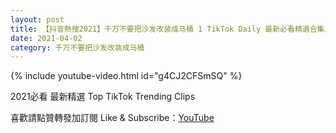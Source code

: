 ```yaml
---
layout: post
title: 【抖音熱搜2021】千万不要把沙发改装成马桶 1 TikTok Daily 最新必看精選合集2021 04 02
date: 2021-04-02
category: 千万不要把沙发改装成马桶
---
```


{% include youtube-video.html id="g4CJ2CFSmSQ" %}

2021必看 最新精選 Top TikTok Trending Clips

喜歡請點贊轉發加訂閱 Like & Subscribe：[YouTube](https://www.youtube.com/channel/UCAoR7VcanIPd04uEq_GIylA/videos)

